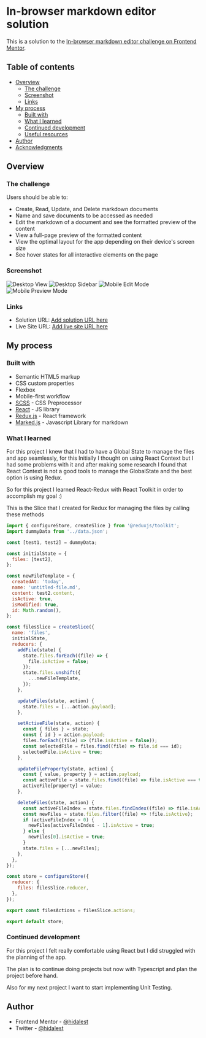 # In-browser markdown editor solution

This is a solution to the [In-browser markdown editor challenge on Frontend Mentor](https://www.frontendmentor.io/challenges/inbrowser-markdown-editor-r16TrrQX9).

## Table of contents

- [Overview](#overview)
  - [The challenge](#the-challenge)
  - [Screenshot](#screenshot)
  - [Links](#links)
- [My process](#my-process)
  - [Built with](#built-with)
  - [What I learned](#what-i-learned)
  - [Continued development](#continued-development)
  - [Useful resources](#useful-resources)
- [Author](#author)
- [Acknowledgments](#acknowledgments)

## Overview

### The challenge

Users should be able to:

- Create, Read, Update, and Delete markdown documents
- Name and save documents to be accessed as needed
- Edit the markdown of a document and see the formatted preview of the content
- View a full-page preview of the formatted content
- View the optimal layout for the app depending on their device's screen size
- See hover states for all interactive elements on the page

### Screenshot

![Desktop View](./screenshot1.png)
![Desktop Sidebar](./screenshot2.png)
![Mobile Edit Mode](./screenshot3.png)
![Mobile Preview Mode](./screenshot4.png)

### Links

- Solution URL: [Add solution URL here](https://your-solution-url.com)
- Live Site URL: [Add live site URL here](https://your-live-site-url.com)

## My process

### Built with

- Semantic HTML5 markup
- CSS custom properties
- Flexbox
- Mobile-first workflow
- [SCSS](https://sass-lang.com/) - CSS Preprocessor
- [React](https://reactjs.org/) - JS library
- [Redux.js](https://redux.js.org/) - React framework
- [Marked.js](https://marked.js.org/) - Javascript Library for markdown

### What I learned

For this project I knew that I had to have a Global State to manage the files and app seamlessly, for this Initially I thought on using React Context but I had some problems with it and after making some research I found that React Context is not a good tools to manage the GlobalState and the best option is using Redux.

So for this project I learned React-Redux with React Toolkit in order to accomplish my goal :)

This is the Slice that I created for Redux for managing the files by calling these methods

```js
import { configureStore, createSlice } from '@reduxjs/toolkit';
import dummyData from '../data.json';

const [test1, test2] = dummyData;

const initialState = {
  files: [test2],
};

const newFileTemplate = {
  createdAt: 'today',
  name: 'untitled-file.md',
  content: test2.content,
  isActive: true,
  isModified: true,
  id: Math.random(),
};

const filesSlice = createSlice({
  name: 'files',
  initialState,
  reducers: {
    addFile(state) {
      state.files.forEach((file) => {
        file.isActive = false;
      });
      state.files.unshift({
        ...newFileTemplate,
      });
    },

    updateFiles(state, action) {
      state.files = [...action.payload];
    },

    setActiveFile(state, action) {
      const { files } = state;
      const { id } = action.payload;
      files.forEach((file) => (file.isActive = false));
      const selectedFile = files.find((file) => file.id === id);
      selectedFile.isActive = true;
    },

    updateFileProperty(state, action) {
      const { value, property } = action.payload;
      const activeFile = state.files.find((file) => file.isActive === true);
      activeFile[property] = value;
    },

    deleteFiles(state, action) {
      const activeFileIndex = state.files.findIndex((file) => file.isActive);
      const newFiles = state.files.filter((file) => !file.isActive);
      if (activeFileIndex > 0) {
        newFiles[activeFileIndex - 1].isActive = true;
      } else {
        newFiles[0].isActive = true;
      }
      state.files = [...newFiles];
    },
  },
});

const store = configureStore({
  reducer: {
    files: filesSlice.reducer,
  },
});

export const filesActions = filesSlice.actions;

export default store;
```

### Continued development

For this project I felt really comfortable using React but I did struggled with the planning of the app.

The plan is to continue doing projects but now with Typescript and plan the project before hand.

Also for my next project I want to start implementing Unit Testing.

## Author

- Frontend Mentor - [@hidalest](https://www.frontendmentor.io/profile/hidalest)
- Twitter - [@hidalest](https://www.twitter.com/hidalest)
